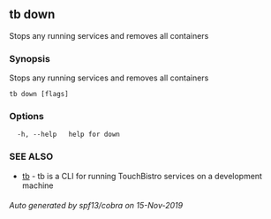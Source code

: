 ## tb down

Stops any running services and removes all containers

### Synopsis

Stops any running services and removes all containers

```
tb down [flags]
```

### Options

```
  -h, --help   help for down
```

### SEE ALSO

* [tb](tb.md)	 - tb is a CLI for running TouchBistro services on a development machine

###### Auto generated by spf13/cobra on 15-Nov-2019
